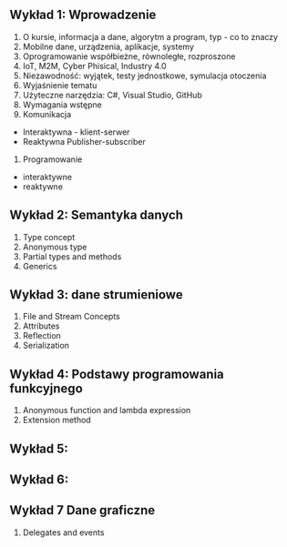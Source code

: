 ## Wykład 1: Wprowadzenie

1. O kursie, informacja a dane, algorytm a program, typ - co to znaczy
1. Mobilne dane, urządzenia, aplikacje, systemy
1. Oprogramowanie współbieżne, równoległe, rozproszone
1. IoT, M2M, Cyber Phisical, Industry 4.0
1. Niezawodność: wyjątek, testy jednostkowe, symulacja otoczenia
1. Wyjaśnienie tematu
1. Użyteczne narzędzia: C#, Visual Studio, GitHub
1. Wymagania wstępne
1. Komunikacja
  - Interaktywna - klient-serwer
  - Reaktywna Publisher-subscriber
1. Programowanie
  - interaktywne
  - reaktywne 

## Wykład 2: Semantyka danych

1. Type concept
5. Anonymous type
6. Partial types and methods
7. Generics

## Wykład 3: dane strumieniowe

1. File and Stream Concepts
1. Attributes
1. Reflection
1. Serialization

## Wykład 4: Podstawy programowania funkcyjnego

1. Anonymous function and lambda expression
1. Extension method

## Wykład 5: 

## Wykład 6: 

## Wykład 7 Dane graficzne

1. Delegates and events
